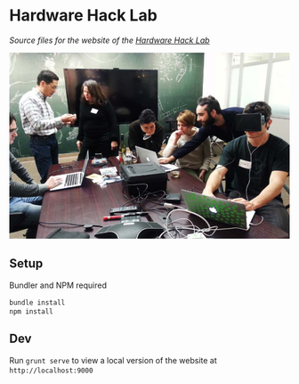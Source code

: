 # Hardware Hack Lab
_Source files for the website of the [Hardware Hack Lab](https://hardwarehacklab.io)_

![People sitting around a table with laptops, VR headset and screens](app/images/full-bleed/lab-3-899.jpg)

## Setup
Bundler and NPM required
```
bundle install
npm install
```

## Dev

Run `grunt serve` to view a local version of the website at `http://localhost:9000`
